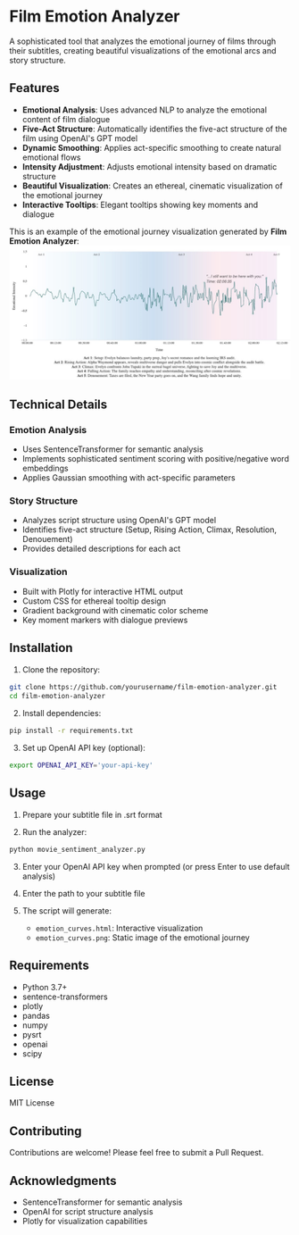 # Film Emotion Analyzer

A sophisticated tool that analyzes the emotional journey of films through their subtitles, creating beautiful visualizations of the emotional arcs and story structure.

## Features

- **Emotional Analysis**: Uses advanced NLP to analyze the emotional content of film dialogue
- **Five-Act Structure**: Automatically identifies the five-act structure of the film using OpenAI's GPT model
- **Dynamic Smoothing**: Applies act-specific smoothing to create natural emotional flows
- **Intensity Adjustment**: Adjusts emotional intensity based on dramatic structure
- **Beautiful Visualization**: Creates an ethereal, cinematic visualization of the emotional journey
- **Interactive Tooltips**: Elegant tooltips showing key moments and dialogue

This is an example of the emotional journey visualization generated by **Film Emotion Analyzer**:
![Emotional Arc of Everything Everywhere All At Once](eeaao.jpg)

## Technical Details

### Emotion Analysis
- Uses SentenceTransformer for semantic analysis
- Implements sophisticated sentiment scoring with positive/negative word embeddings
- Applies Gaussian smoothing with act-specific parameters

### Story Structure
- Analyzes script structure using OpenAI's GPT model
- Identifies five-act structure (Setup, Rising Action, Climax, Resolution, Denouement)
- Provides detailed descriptions for each act

### Visualization
- Built with Plotly for interactive HTML output
- Custom CSS for ethereal tooltip design
- Gradient background with cinematic color scheme
- Key moment markers with dialogue previews

## Installation

1. Clone the repository:
```bash
git clone https://github.com/yourusername/film-emotion-analyzer.git
cd film-emotion-analyzer
```

2. Install dependencies:
```bash
pip install -r requirements.txt
```

3. Set up OpenAI API key (optional):
```bash
export OPENAI_API_KEY='your-api-key'
```

## Usage

1. Prepare your subtitle file in .srt format

2. Run the analyzer:
```bash
python movie_sentiment_analyzer.py
```

3. Enter your OpenAI API key when prompted (or press Enter to use default analysis)

4. Enter the path to your subtitle file

5. The script will generate:
   - `emotion_curves.html`: Interactive visualization
   - `emotion_curves.png`: Static image of the emotional journey

## Requirements

- Python 3.7+
- sentence-transformers
- plotly
- pandas
- numpy
- pysrt
- openai
- scipy

## License

MIT License

## Contributing

Contributions are welcome! Please feel free to submit a Pull Request.

## Acknowledgments

- SentenceTransformer for semantic analysis
- OpenAI for script structure analysis
- Plotly for visualization capabilities 
